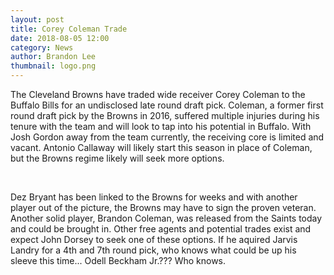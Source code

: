 ```yaml
---
layout: post
title: Corey Coleman Trade
date: 2018-08-05 12:00
category: News
author: Brandon Lee
thumbnail: logo.png
---
```


The Cleveland Browns have traded wide receiver Corey Coleman to the Buffalo Bills for an undisclosed late round draft pick. Coleman, a former first round draft pick by the Browns in 2016, suffered multiple injuries during his tenure with the team and will look to tap into his potential in Buffalo. With Josh Gordon away from the team currently, the receiving core is limited and vacant. Antonio Callaway will likely start this season in place of Coleman, but the Browns regime likely will seek more options. 

<br>

Dez Bryant has been linked to the Browns for weeks and with another player out of the picture, the Browns may have to sign the proven veteran. Another solid player, Brandon Coleman, was released from the Saints today and could be brought in. Other free agents and potential trades exist and expect John Dorsey to seek one of these options. If he aquired Jarvis Landry for a 4th and 7th round pick, who knows what could be up his sleeve this time... Odell Beckham Jr.??? Who knows.

